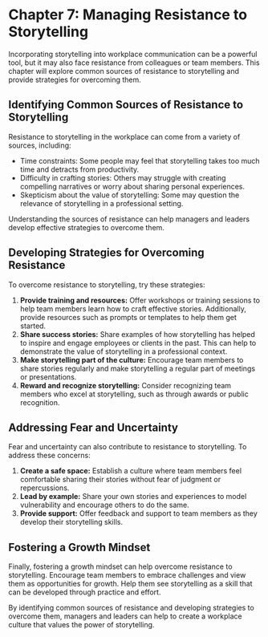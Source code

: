 Chapter 7: Managing Resistance to Storytelling
==============================================

Incorporating storytelling into workplace communication can be a powerful tool, but it may also face resistance from colleagues or team members. This chapter will explore common sources of resistance to storytelling and provide strategies for overcoming them.

Identifying Common Sources of Resistance to Storytelling
--------------------------------------------------------

Resistance to storytelling in the workplace can come from a variety of sources, including:

* Time constraints: Some people may feel that storytelling takes too much time and detracts from productivity.
* Difficulty in crafting stories: Others may struggle with creating compelling narratives or worry about sharing personal experiences.
* Skepticism about the value of storytelling: Some may question the relevance of storytelling in a professional setting.

Understanding the sources of resistance can help managers and leaders develop effective strategies to overcome them.

Developing Strategies for Overcoming Resistance
-----------------------------------------------

To overcome resistance to storytelling, try these strategies:

1. **Provide training and resources:** Offer workshops or training sessions to help team members learn how to craft effective stories. Additionally, provide resources such as prompts or templates to help them get started.
2. **Share success stories:** Share examples of how storytelling has helped to inspire and engage employees or clients in the past. This can help to demonstrate the value of storytelling in a professional context.
3. **Make storytelling part of the culture:** Encourage team members to share stories regularly and make storytelling a regular part of meetings or presentations.
4. **Reward and recognize storytelling:** Consider recognizing team members who excel at storytelling, such as through awards or public recognition.

Addressing Fear and Uncertainty
-------------------------------

Fear and uncertainty can also contribute to resistance to storytelling. To address these concerns:

1. **Create a safe space:** Establish a culture where team members feel comfortable sharing their stories without fear of judgment or repercussions.
2. **Lead by example:** Share your own stories and experiences to model vulnerability and encourage others to do the same.
3. **Provide support:** Offer feedback and support to team members as they develop their storytelling skills.

Fostering a Growth Mindset
--------------------------

Finally, fostering a growth mindset can help overcome resistance to storytelling. Encourage team members to embrace challenges and view them as opportunities for growth. Help them see storytelling as a skill that can be developed through practice and effort.

By identifying common sources of resistance and developing strategies to overcome them, managers and leaders can help to create a workplace culture that values the power of storytelling.
